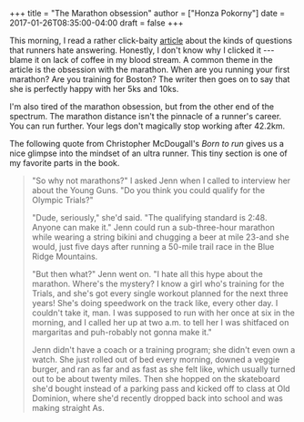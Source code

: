 +++
title = "The Marathon obsession"
author = ["Honza Pokorny"]
date = 2017-01-26T08:35:00-04:00
draft = false
+++

This morning, I read a rather click-baity [article](http://runningmagazine.ca/11-questions-runners-hate-answering/) about the kinds of
questions that runners hate answering.  Honestly, I don't know why I clicked it
--- blame it on lack of coffee in my blood stream.  A common theme in the
article is the obsession with the marathon.  When are you running your first
marathon?  Are you training for Boston?  The writer then goes on to say that
she is perfectly happy with her 5ks and 10ks.

I'm also tired of the marathon obsession,  but from the other end of the
spectrum.  The marathon distance isn't the pinnacle of a runner's career.  You
can run further.  Your legs don't magically stop working after 42.2km.

The following quote from Christopher McDougall's _Born to run_ gives us a nice
glimpse into the mindset of an ultra runner.  This tiny section is one of my
favorite parts in the book.

> "So why not marathons?" I asked Jenn when I called to interview her about
> the Young Guns. "Do you think you could qualify for the Olympic Trials?"
>
> "Dude, seriously," she'd said. "The qualifying standard is 2:48. Anyone can
> make it." Jenn could run a sub-three-hour marathon while wearing a string
> bikini and chugging a beer at mile 23-and she would, just five days after
> running a 50-mile trail race in the Blue Ridge Mountains.
>
> "But then what?" Jenn went on. "I hate all this hype about the marathon.
> Where's the mystery? I know a girl who's training for the Trials, and she's
> got every single workout planned for the next three years! She's doing
> speedwork on the track like, every other day. I couldn't take it, man. I
> was supposed to run with her once at six in the morning, and I called her
> up at two a.m. to tell her I was shitfaced on margaritas and puh-robably
> not gonna make it."
>
> Jenn didn't have a coach or a training program; she didn't even own a
> watch. She just rolled out of bed every morning, downed a veggie burger,
> and ran as far and as fast as she felt like, which usually turned out to be
> about twenty miles. Then she hopped on the skateboard she'd bought instead
> of a parking pass and kicked off to class at Old Dominion, where she'd
> recently dropped back into school and was making straight As.
